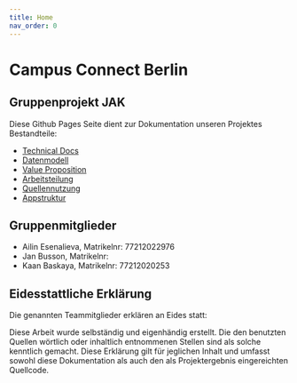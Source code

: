 ```yaml
---
title: Home
nav_order: 0
---
```


# Campus Connect Berlin
## Gruppenprojekt JAK

Diese Github Pages Seite dient zur Dokumentation unseren Projektes
Bestandteile:
- [Technical Docs](technical-docs/)
- [Datenmodell](technical-docs/data-model.md)
- [Value Proposition](value-proposition.md)
- [Arbeitsteilung](Arbeitsteilung.md)
- [Quellennutzung](Quellennutzung.md)
- [Appstruktur](Appstruktur.md)

## Gruppenmitglieder

- Ailin Esenalieva, Matrikelnr: 77212022976
- Jan Busson, Matrikelnr:
- Kaan Baskaya, Matrikelnr: 77212020253

## Eidesstattliche Erklärung

Die genannten Teammitglieder erklären an Eides statt:

Diese Arbeit wurde selbständig und eigenhändig erstellt. Die den benutzten Quellen wörtlich oder inhaltlich entnommenen Stellen sind als solche kenntlich gemacht. Diese Erklärung gilt für jeglichen Inhalt und umfasst sowohl diese Dokumentation als auch den als Projektergebnis eingereichten Quellcode.
